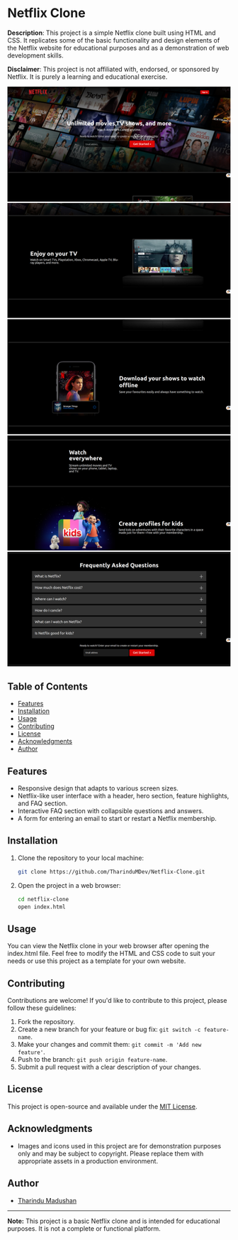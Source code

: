 # Netflix Clone

**Description**: This project is a simple Netflix clone built using HTML and CSS. It replicates some of the basic functionality and design elements of the Netflix website for educational purposes and as a demonstration of web development skills. 

**Disclaimer**: This project is not affiliated with, endorsed, or sponsored by Netflix. It is purely a learning and educational exercise.

![Netflix Clone](Resources/screen1.png)
![Netflix Clone](Resources/screen2.png)
![Netflix Clone](Resources/screen3.png)
![Netflix Clone](Resources/screen4.png)
![Netflix Clone](Resources/screen5.png)

## Table of Contents

- [Features](#features)
- [Installation](#installation)
- [Usage](#usage)
- [Contributing](#contributing)
- [License](#license)
- [Acknowledgments](#acknowledgments)
- [Author](#author)

## Features

- Responsive design that adapts to various screen sizes.
- Netflix-like user interface with a header, hero section, feature highlights, and FAQ section.
- Interactive FAQ section with collapsible questions and answers.
- A form for entering an email to start or restart a Netflix membership.

## Installation

1. Clone the repository to your local machine:

    ```bash
   git clone https://github.com/TharinduMDev/Netflix-Clone.git
    ```

2. Open the project in a web browser:

    ```bash
    cd netflix-clone
    open index.html
    ```

## Usage

You can view the Netflix clone in your web browser after opening the index.html file. Feel free to modify the HTML and CSS code to suit your needs or use this project as a template for your own website. 

## Contributing

Contributions are welcome! If you'd like to contribute to this project, please follow these guidelines:

1. Fork the repository.
2. Create a new branch for your feature or bug fix: `git switch -c feature-name`.
3. Make your changes and commit them: `git commit -m 'Add new feature'`.
4. Push to the branch: `git push origin feature-name`.
5. Submit a pull request with a clear description of your changes.

## License

This project is open-source and available under the [MIT License](LICENCE.txt).

## Acknowledgments

- Images and icons used in this project are for demonstration purposes only and may be subject to copyright. Please replace them with appropriate assets in a production environment.

## Author

- [Tharindu Madushan](https://github.com/TharinduMDev)

---

**Note:** This project is a basic Netflix clone and is intended for educational purposes. It is not a complete or functional platform.
